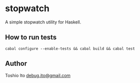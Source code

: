 # stopwatch

A simple stopwatch utility for Haskell.

## How to run tests

```
cabal configure --enable-tests && cabal build && cabal test
```

## Author

Toshio Ito <debug.ito@gmail.com>
